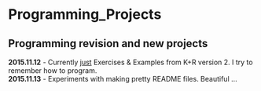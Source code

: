 # Programming_Projects
## Programming revision and new projects

**2015.11.12** - Currently <u>just</u> Exercises & Examples from K+R version 2. I try to remember how to program.<br>
**2015.11.13** - Experiments with making pretty README files. Beautiful ...<br>
